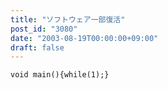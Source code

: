 ```yaml
---
title: "ソフトウェア一部復活"
post_id: "3080"
date: "2003-08-19T00:00:00+09:00"
draft: false
---
```



`void main(){while(1);}`
